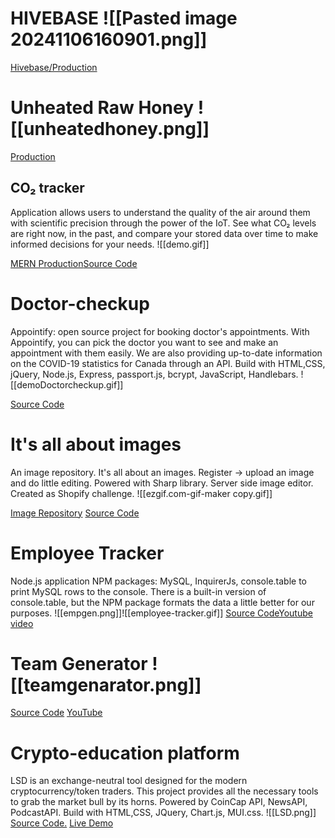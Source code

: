 

 # HIVEBASE  ![[Pasted image 20241106160901.png]]
 
  [Hivebase/Production](https://hivebase.net/)
# Unheated Raw Honey ![[unheatedhoney.png]]

[Production](https://unheatedhoney.ca/landing)

## CO₂ tracker
Application allows users to understand the quality of the air around them with scientific precision through the power of the IoT. See what CO₂ levels are right now, in the past, and compare your stored data over time to make informed decisions for your needs. ![[demo.gif]]

[MERN Production](https://mern-co2-tracker.herokuapp.com/)[Source Code](https://github.com/DiLiubarets/MERN_CO2)

# Doctor-checkup
Appointify: open source project for booking doctor's appointments. With Appointify, you can pick the doctor you want to see and make an appointment with them easily. We are also providing up-to-date information on the COVID-19 statistics for Canada through an API. Build with HTML,CSS, jQuery, Node.js, Express, passport.js, bcrypt, JavaScript, Handlebars. ![[demoDoctorcheckup.gif]]

[Source Code](https://github.com/DiLiubarets/Doctor-checkup)
# It's all about images
An image repository. It's all about an images. Register -> upload an image and do little editing. Powered with Sharp library. Server side image editor. Created as Shopify challenge. ![[ezgif.com-gif-maker copy.gif]] 

[Image Repository](https://its-all-about-your-image.herokuapp.com/) [Source Code](https://github.com/DiLiubarets/Shopify-challenge)
# Employee Tracker
Node.js application NPM packages: MySQL, InquirerJs, console.table to print MySQL rows to the console. There is a built-in version of console.table, but the NPM package formats the data a little better for our purposes. ![[empgen.png]]![[employee-tracker.gif]]
[Source Code](https://github.com/DiLiubarets/employeeTracker/tree/bcb486e2f55b3794aae591deffec500b4e9430ff)[Youtube video](https://youtu.be/oWsuAmCK79s)
# Team Generator ![[teamgenarator.png]]
[Source Code](https://github.com/DiLiubarets/team-generator) [YouTube](https://www.youtube.com/watch?v=R3uUjWPOXM8)
# Crypto-education platform
LSD is an exchange-neutral tool designed for the modern cryptocurrency/token traders. This project provides all the necessary tools to grab the market bull by its horns. Powered by CoinCap API, NewsAPI, PodcastAPI. Build with HTML,CSS, JQuery, Chart.js, MUI.css. ![[LSD.png]]
[Source Code.](https://github.com/DiLiubarets/LSD-project) [Live Demo](https://diliubarets.github.io/LSD-project/)
 
